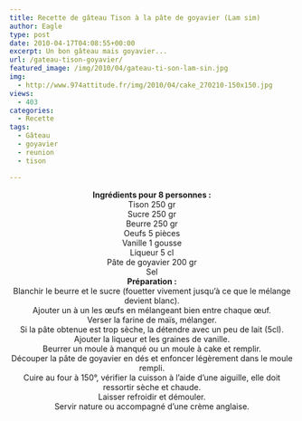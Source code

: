 ```yaml
---
title: Recette de gâteau Tison à la pâte de goyavier (Lam sim)
author: Eagle
type: post
date: 2010-04-17T04:08:55+00:00
excerpt: Un bon gâteau mais goyavier...
url: /gateau-tison-goyavier/
featured_image: /img/2010/04/gateau-ti-son-lam-sin.jpg
img:
  - http://www.974attitude.fr/img/2010/04/cake_270210-150x150.jpg
views:
  - 403
categories:
  - Recette
tags:
  - Gâteau
  - goyavier
  - reunion
  - tison

---
```

<center>
  <strong>Ingrédients pour 8 personnes :</strong>
</center>


  


<center>
  Tison 250 gr<br /> Sucre 250 gr<br /> Beurre 250 gr<br /> Oeufs 5 pièces<br /> Vanille 1 gousse<br /> Liqueur 5 cl<br /> Pâte de goyavier 200 gr<br /> Sel
</center>


  


<center>
  <strong>Préparation :</strong>
</center>


  


<center>
  Blanchir le beurre et le sucre (fouetter vivement jusqu&rsquo;à ce que le mélange devient blanc).<br /> Ajouter un à un les œufs en mélangeant bien entre chaque œuf.<br /> Verser la farine de maïs, mélanger.<br /> Si la pâte obtenue est trop sèche, la détendre avec un peu de lait (5cl).<br /> Ajouter la liqueur et les graines de vanille.<br /> Beurrer un moule à manqué ou un moule à cake et remplir.<br /> Découper la pâte de goyavier en dés et enfoncer légèrement dans le moule rempli.<br /> Cuire au four à 150°, vérifier la cuisson à l&rsquo;aide d&rsquo;une aiguille, elle doit ressortir sèche et chaude.<br /> Laisser refroidir et démouler.<br /> Servir nature ou accompagné d&rsquo;une crème anglaise.
</center>